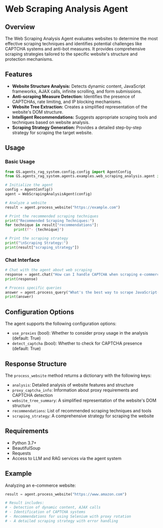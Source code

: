 # Web Scraping Analysis Agent

## Overview

The Web Scraping Analysis Agent evaluates websites to determine the most effective scraping techniques and identifies potential challenges like CAPTCHA systems and anti-bot measures. It provides comprehensive scraping strategies tailored to the specific website's structure and protection mechanisms.

## Features

- **Website Structure Analysis:** Detects dynamic content, JavaScript frameworks, AJAX calls, infinite scrolling, and form submissions.
- **Anti-scraping Measure Detection:** Identifies the presence of CAPTCHAs, rate limiting, and IP blocking mechanisms.
- **Website Tree Extraction:** Creates a simplified representation of the website's DOM structure.
- **Intelligent Recommendations:** Suggests appropriate scraping tools and techniques based on website analysis.
- **Scraping Strategy Generation:** Provides a detailed step-by-step strategy for scraping the target website.

## Usage

### Basic Usage

```python
from GS.agents_rag_system.config.config import AgentConfig
from GS.agents_rag_system.agents.examples.web_scraping_analysis.agent import WebScrapingAnalysisAgent

# Initialize the agent
config = AgentConfig()
agent = WebScrapingAnalysisAgent(config)

# Analyze a website
result = agent.process_website("https://example.com")

# Print the recommended scraping techniques
print("Recommended Scraping Techniques:")
for technique in result["recommendations"]:
    print(f"- {technique}")

# Print the scraping strategy
print("\nScraping Strategy:")
print(result["scraping_strategy"])
```

### Chat Interface

```python
# Chat with the agent about web scraping
response = agent.chat("How can I handle CAPTCHA when scraping e-commerce websites?")
print(response)

# Process specific queries
answer = agent.process_query("What's the best way to scrape JavaScript-heavy websites?")
print(answer)
```

## Configuration Options

The agent supports the following configuration options:

- `use_proxies` (bool): Whether to consider proxy usage in the analysis (default: True)
- `detect_captcha` (bool): Whether to check for CAPTCHA presence (default: True)

## Response Structure

The `process_website` method returns a dictionary with the following keys:

- `analysis`: Detailed analysis of website features and structure
- `proxy_captcha_info`: Information about proxy requirements and CAPTCHA detection
- `website_tree_summary`: A simplified representation of the website's DOM structure
- `recommendations`: List of recommended scraping techniques and tools
- `scraping_strategy`: A comprehensive strategy for scraping the website

## Requirements

- Python 3.7+
- BeautifulSoup
- Requests
- Access to LLM and RAG services via the agent system

## Example

Analyzing an e-commerce website:

```python
result = agent.process_website("https://www.amazon.com")

# Result includes:
# - Detection of dynamic content, AJAX calls
# - Identification of CAPTCHA systems
# - Recommendations for using Selenium with proxy rotation
# - A detailed scraping strategy with error handling
``` 